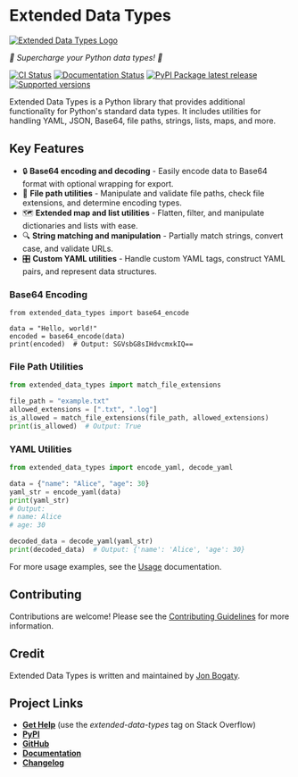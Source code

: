 # Extended Data Types

[![Extended Data Types Logo](docs/_static/logo.png)](https://github.com/jbcom/extended-data-types)

*🐍 Supercharge your Python data types! 🚀*

[![CI Status](https://github.com/jbcom/extended-data-types/workflows/CI/badge.svg)](https://github.com/jbcom/extended-data-types/actions?query=workflow%3ACI)
[![Documentation Status](https://readthedocs.org/projects/extended-data-types/badge/?version=latest)](https://extended-data-types.readthedocs.io/en/latest/?badge=latest)
[![PyPI Package latest release](https://img.shields.io/pypi/v/extended-data-types.svg)](https://pypi.org/project/extended-data-types/)
[![Supported versions](https://img.shields.io/pypi/pyversions/extended-data-types.svg)](https://pypi.org/project/extended-data-types/)

Extended Data Types is a Python library that provides additional functionality for Python's standard data types. It includes utilities for handling YAML, JSON, Base64, file paths, strings, lists, maps, and more.

## Key Features

- 🔒 **Base64 encoding and decoding** - Easily encode data to Base64 format with optional wrapping for export.
- 📁 **File path utilities** - Manipulate and validate file paths, check file extensions, and determine encoding types.
- 🗺️ **Extended map and list utilities** - Flatten, filter, and manipulate dictionaries and lists with ease.
- 🔍 **String matching and manipulation** - Partially match strings, convert case, and validate URLs.
- 🎛️ **Custom YAML utilities** - Handle custom YAML tags, construct YAML pairs, and represent data structures.

### Base64 Encoding

```
from extended_data_types import base64_encode

data = "Hello, world!"
encoded = base64_encode(data)
print(encoded)  # Output: SGVsbG8sIHdvcmxkIQ==
```

### File Path Utilities

```python
from extended_data_types import match_file_extensions

file_path = "example.txt"
allowed_extensions = [".txt", ".log"]
is_allowed = match_file_extensions(file_path, allowed_extensions)
print(is_allowed)  # Output: True
```

### YAML Utilities

```python
from extended_data_types import encode_yaml, decode_yaml

data = {"name": "Alice", "age": 30}
yaml_str = encode_yaml(data)
print(yaml_str)
# Output:
# name: Alice
# age: 30

decoded_data = decode_yaml(yaml_str)
print(decoded_data)  # Output: {'name': 'Alice', 'age': 30}
```

For more usage examples, see the [Usage](https://extended-data-types.readthedocs.io/en/latest/usage.md) documentation.

## Contributing

Contributions are welcome! Please see the [Contributing Guidelines](https://github.com/jbcom/extended-data-types/blob/main/CONTRIBUTING.md) for more information.

## Credit

Extended Data Types is written and maintained by [Jon Bogaty](mailto:jon@jonbogaty.com).

## Project Links

- [**Get Help**](https://stackoverflow.com/questions/tagged/extended-data-types) (use the *extended-data-types* tag on
  Stack Overflow)
- [**PyPI**](https://pypi.org/project/extended-data-types/)
- [**GitHub**](https://github.com/jbcom/extended-data-types)
- [**Documentation**](https://extended-data-types.readthedocs.io/en/latest/)
- [**Changelog**](https://github.com/jbcom/extended-data-types/tree/main/CHANGELOG.md)
